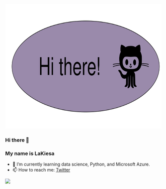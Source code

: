 <div align="center">
	<img src="/header.svg" width="800" height="400">
</div>

### Hi there 👋

### My name is LaKiesa
- 🌱 I’m currently learning data science, Python, and Microsoft Azure.
- 📫 How to reach me: [Twitter](https://twitter.com/nomirunn)

<img src="https://i.giphy.com/media/LMt9638dO8dftAjtco/200.webp" width="50">

<!--
### Languages and Tools:
<code><img height="20" src="https://raw.githubusercontent.com/github/explore/80688e429a7d4ef2fca1e82350fe8e3517d3494d/topics/python/python.png"></code>
<code><img height="20" src="https://raw.githubusercontent.com/github/explore/80688e429a7d4ef2fca1e82350fe8e3517d3494d/topics/mysql/mysql.png"></code>

**Nomirunn/Nomirunn** is a ✨ _special_ ✨ repository because its `README.md` (this file) appears on your GitHub profile.

Here are some ideas to get you started:

- 🔭 I’m currently working on ...
- 🌱 I’m currently learning ...
- 👯 I’m looking to collaborate on ...
- 🤔 I’m looking for help with ...
- 💬 Ask me about ...
- 📫 How to reach me: ...
- 😄 Pronouns: ...
- ⚡ Fun fact: ...
-->
